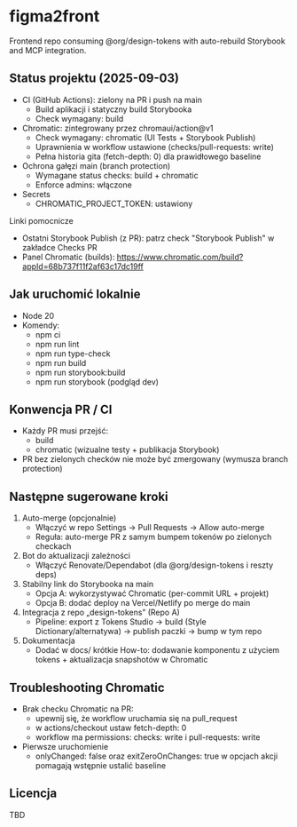 # figma2front

Frontend repo consuming @org/design-tokens with auto-rebuild Storybook and MCP integration.

## Status projektu (2025-09-03)
- CI (GitHub Actions): zielony na PR i push na main
  - Build aplikacji i statyczny build Storybooka
  - Check wymagany: build
- Chromatic: zintegrowany przez chromaui/action@v1
  - Check wymagany: chromatic (UI Tests + Storybook Publish)
  - Uprawnienia w workflow ustawione (checks/pull-requests: write)
  - Pełna historia gita (fetch-depth: 0) dla prawidłowego baseline
- Ochrona gałęzi main (branch protection)
  - Wymagane status checks: build + chromatic
  - Enforce admins: włączone
- Secrets
  - CHROMATIC_PROJECT_TOKEN: ustawiony

Linki pomocnicze
- Ostatni Storybook Publish (z PR): patrz check "Storybook Publish" w zakładce Checks PR
- Panel Chromatic (builds): https://www.chromatic.com/build?appId=68b737f11f2af63c17dc19ff

## Jak uruchomić lokalnie
- Node 20
- Komendy:
  - npm ci
  - npm run lint
  - npm run type-check
  - npm run build
  - npm run storybook:build
  - npm run storybook (podgląd dev)

## Konwencja PR / CI
- Każdy PR musi przejść:
  - build
  - chromatic (wizualne testy + publikacja Storybook)
- PR bez zielonych checków nie może być zmergowany (wymusza branch protection)

## Następne sugerowane kroki
1) Auto-merge (opcjonalnie)
   - Włączyć w repo Settings → Pull Requests → Allow auto-merge
   - Reguła: auto-merge PR z samym bumpem tokenów po zielonych checkach
2) Bot do aktualizacji zależności
   - Włączyć Renovate/Dependabot (dla @org/design-tokens i reszty deps)
3) Stabilny link do Storybooka na main
   - Opcja A: wykorzystywać Chromatic (per-commit URL + projekt)
   - Opcja B: dodać deploy na Vercel/Netlify po merge do main
4) Integracja z repo „design-tokens” (Repo A)
   - Pipeline: export z Tokens Studio → build (Style Dictionary/alternatywa) → publish paczki → bump w tym repo
5) Dokumentacja
   - Dodać w docs/ krótkie How-to: dodawanie komponentu z użyciem tokens + aktualizacja snapshotów w Chromatic

## Troubleshooting Chromatic
- Brak checku Chromatic na PR:
  - upewnij się, że workflow uruchamia się na pull_request
  - w actions/checkout ustaw fetch-depth: 0
  - workflow ma permissions: checks: write i pull-requests: write
- Pierwsze uruchomienie
  - onlyChanged: false oraz exitZeroOnChanges: true w opcjach akcji pomagają wstępnie ustalić baseline

## Licencja
TBD
